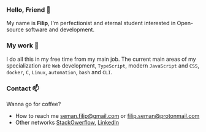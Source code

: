 ### Hello, Friend 👋

My name is **Filip**, I'm perfectionist and eternal student interested in
Open-source software and development.

### My work 🧗

I do all this in my free time from my main job. The current main areas of my
specialization are `Web` development, `TypeScript`, modern `JavaScript`
and `CSS`, `docker`, `C`, `Linux`, `automation`, `bash` and `CLI`.

### Contact 📫

Wanna go for coffee?

- How to reach me seman.filip@gmail.com or filip.seman@protonmail.com
- Other networks [StackOwerflow], [LinkedIn]

[StackOwerflow]: https://stackoverflow.com/users/4396730
[LinkedIn]: https://www.linkedin.com/in/filipseman
